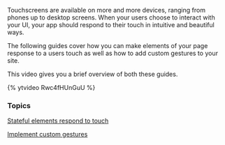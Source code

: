 


<p class="intro">
  Touchscreens are available on more and more devices, ranging from phones up to desktop screens. When your users choose to interact with your UI, your app should respond to their touch in intuitive and beautiful ways.
</p>

The following guides cover how you can make elements of your page response to a users touch
as well as how to add custom gestures to your site.

This video gives you a brief overview of both these guides.

{% ytvideo Rwc4fHUnGuU %}


### Topics


  [Stateful elements respond to touch](/web/fundamentals/design-and-ui/input/touch/active-states?hl=en)

  [Implement custom gestures](/web/fundamentals/design-and-ui/input/touch/touch-events?hl=en)

